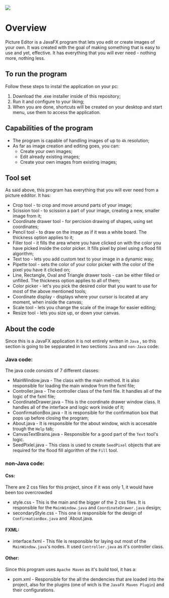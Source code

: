 ![](https://i.imgur.com/OoPdEZC.png)

# Overview 
Picture Editor is a JavaFX program that lets you edit or create images of your own. It was created with the goal of making something that is easy to use and yet, effective. It has everything that you will ever need - nothing more, nothing less.

## To run the program
Follow these steps to instal the application on your pc:

1. Download the .exe installer inside of this repository;
2. Run it and configure to your liking;
3. When you are done, shortcuts will be created on your desktop and start menu, use them to access the application.
## Capabilities of the program
- The program is capable of handling images of up to `4k` resolution;
-  As far as image creation and editing goes, you can:  
    - Create your own images;
    - Edit already existing images;
    - Create your own images from existing images;

## Tool set

As said above, this program has everything that you will ever need from a picture edditor. It has:

- Crop tool - to crop and move around parts of your image;
- Scission tool - to scission a part of your image, creating a new, smaller image from it;
- Coordinate drawer tool - for percision drawing of shapes, using set coordinates;
- Pencil tool -  to draw on the image as if it was a white board. The thickness option applies to it;
- Filler tool - it fills the area where you have clicked on with the color you have picked inside the color picker. It fills pixel by pixel using a flood fill algorithm;
- Text too -  lets you add custom text to your image in a dynamic way;
- Pipette tool - sets the color of your color picker with the color of the pixel you have it clicked on;
- Line, Rectangle, Oval and Triangle drawer tools - can be either filled or unfilled.  The thickness option applies to all of them;
- Color picker - let's you pick the desired color that you want to use for most of the above mentioned tools;
- Coordinate display - displays where your cursor is located at any moment, when inside the canvas;
- Scale tool - lets you change the scale of the image for easier editing;
- Resize tool - lets you size up, or down your canvas.
## About the code

Since this is a JavaFX application it is not entirely written in `Java` , so this section is going to be sepparated in two sections `Java`  and `non-Java` code:
### Java code:
The java code consists of 7 different classes:

- MainWindow.java - The class with the main method. It is also responsible for loading the main window from the fxml file;
- Controller.java  - The controller class of the fxml file. It handles all of the logic of the fxml file;
- CoordinateDrawer.java  -  This is the coordinate drawer window class. It handles all of the interface and logic work inside of it;
- CoonfirmationBox.java - It is responsible for the confirmation box that pops up before closing the program;
- About.java - It is responsible for the about window, wich is accesable trough the `Help` tab;
- CanvasTextBrains.java - Responsible for a good part of the `Text` tool's logic.
- SeedPixlel.java - This class is used to create `SeedPixel` objects that are required for the flood fill algorithm of the `Fill` tool.
### non-Java code:

#### Css:
There are 2 css files for this project, since if it was only 1, it would have been too overcrowded

- style.css - This is the main and the bigger of the 2 css files. It is responsible for the `MainWindow.java` and `CoordinateDrawer.java` design;
-  secondaryStyle.css - This one is responsible for the design of `ConfirmationBox.java` and `About.java.
#### FXML:
- interface.fxml - This file is responsible for laying out most of the `MainWindow.java`'s nodes. It used `Controller.java` as it's controller class.
#### Other:
Since this program uses `Apache Maven` as it's build tool, it has a:
-  pom.xml - Responsible for the all the dendencies that are loaded into the project, also for the plugins (one of wich is the `JavaFX Maven Plugin`) and their configurations.


